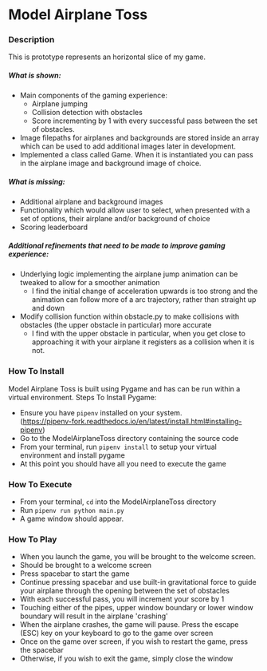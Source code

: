 # Model Airplane Toss

### Description
This is prototype represents an horizontal slice of my game.
##### What is shown:
- Main components of the gaming experience:
  - Airplane jumping
  - Collision detection with obstacles
  - Score incrementing by 1 with every successful pass between the set of obstacles.
- Image filepaths for airplanes and backgrounds are stored inside an array which can be used to add additional images later in development.
- Implemented a class called Game. When it is instantiated you can pass in the airplane image and background image of choice.

##### What is missing:
- Additional airplane and background images
- Functionality which would allow user to select, when presented with a set of options, their airplane and/or background of choice
- Scoring leaderboard

##### Additional refinements that need to be made to improve gaming experience:
- Underlying logic implementing the airplane jump animation can be tweaked to allow for a smoother animation
  - I find the initial change of acceleration upwards is too strong and the animation can follow more of a arc trajectory, rather than straight up and down
- Modify collision function within obstacle.py to make collisions with obstacles (the upper obstacle in particular) more accurate
  - I find with the upper obstacle in particular, when you get close to approaching it with your airplane it registers as a collision when it is not.

### How To Install
Model Airplane Toss is built using Pygame and has can be run within a virtual environment.
Steps To Install Pygame:
- Ensure you have `pipenv` installed on your system. <br>
(https://pipenv-fork.readthedocs.io/en/latest/install.html#installing-pipenv)
- Go to the ModelAirplaneToss directory containing the source code
- From your terminal, run `pipenv install` to setup your virtual environment and install pygame
- At this point you should have all you need to execute the game

### How To Execute

- From your terminal, `cd` into the ModelAirplaneToss directory
- Run `pipenv run python main.py`
- A game window should appear.

### How To Play
- When you launch the game, you will be brought to the welcome screen.
- Should be brought to a welcome screen
- Press spacebar to start the game
- Continue pressing spacebar and use built-in gravitational force to guide your airplane through the opening between the set of obstacles
- With each successful pass, you will increment your score by 1
- Touching either of the pipes, upper window boundary or lower window boundary will result in the airplane 'crashing'
- When the airplane crashes, the game will pause. Press the escape (ESC) key on your keyboard to go to the game over screen
- Once on the game over screen, if you wish to restart the game, press the spacebar
- Otherwise, if you wish to exit the game, simply close the window
